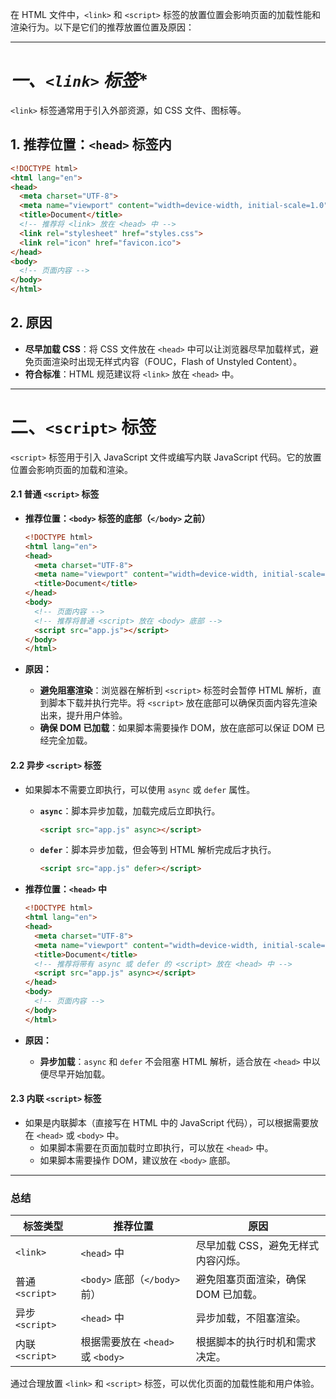 在 HTML 文件中，`<link>` 和 `<script>` 标签的放置位置会影响页面的加载性能和渲染行为。以下是它们的推荐放置位置及原因：

---

# *一、`<link>` 标签**
`<link>` 标签通常用于引入外部资源，如 CSS 文件、图标等。

## 1. 推荐位置：`<head>` 标签内
```html
<!DOCTYPE html>
<html lang="en">
<head>
  <meta charset="UTF-8">
  <meta name="viewport" content="width=device-width, initial-scale=1.0">
  <title>Document</title>
  <!-- 推荐将 <link> 放在 <head> 中 -->
  <link rel="stylesheet" href="styles.css">
  <link rel="icon" href="favicon.ico">
</head>
<body>
  <!-- 页面内容 -->
</body>
</html>
```

## 2. 原因
- **尽早加载 CSS**：将 CSS 文件放在 `<head>` 中可以让浏览器尽早加载样式，避免页面渲染时出现无样式内容（FOUC，Flash of Unstyled Content）。
- **符合标准**：HTML 规范建议将 `<link>` 放在 `<head>` 中。

---



# 二、`<script>` 标签

`<script>` 标签用于引入 JavaScript 文件或编写内联 JavaScript 代码。它的放置位置会影响页面的加载和渲染。

#### **2.1 普通 `<script>` 标签**
- **推荐位置：`<body>` 标签的底部（`</body>` 之前）**
  ```html
  <!DOCTYPE html>
  <html lang="en">
  <head>
    <meta charset="UTF-8">
    <meta name="viewport" content="width=device-width, initial-scale=1.0">
    <title>Document</title>
  </head>
  <body>
    <!-- 页面内容 -->
    <!-- 推荐将普通 <script> 放在 <body> 底部 -->
    <script src="app.js"></script>
  </body>
  </html>
  ```

- **原因：**
  - **避免阻塞渲染**：浏览器在解析到 `<script>` 标签时会暂停 HTML 解析，直到脚本下载并执行完毕。将 `<script>` 放在底部可以确保页面内容先渲染出来，提升用户体验。
  - **确保 DOM 已加载**：如果脚本需要操作 DOM，放在底部可以保证 DOM 已经完全加载。

#### **2.2 异步 `<script>` 标签**
- 如果脚本不需要立即执行，可以使用 `async` 或 `defer` 属性。
  - **`async`**：脚本异步加载，加载完成后立即执行。
    ```html
    <script src="app.js" async></script>
    ```
  - **`defer`**：脚本异步加载，但会等到 HTML 解析完成后才执行。
    ```html
    <script src="app.js" defer></script>
    ```

- **推荐位置：`<head>` 中**
  ```html
  <!DOCTYPE html>
  <html lang="en">
  <head>
    <meta charset="UTF-8">
    <meta name="viewport" content="width=device-width, initial-scale=1.0">
    <title>Document</title>
    <!-- 推荐将带有 async 或 defer 的 <script> 放在 <head> 中 -->
    <script src="app.js" async></script>
  </head>
  <body>
    <!-- 页面内容 -->
  </body>
  </html>
  ```

- **原因：**
  - **异步加载**：`async` 和 `defer` 不会阻塞 HTML 解析，适合放在 `<head>` 中以便尽早开始加载。

#### **2.3 内联 `<script>` 标签**
- 如果是内联脚本（直接写在 HTML 中的 JavaScript 代码），可以根据需要放在 `<head>` 或 `<body>` 中。
  - 如果脚本需要在页面加载时立即执行，可以放在 `<head>` 中。
  - 如果脚本需要操作 DOM，建议放在 `<body>` 底部。

---

### **总结**
| 标签类型        | 推荐位置                          | 原因                                |
| --------------- | --------------------------------- | ----------------------------------- |
| `<link>`        | `<head>` 中                       | 尽早加载 CSS，避免无样式内容闪烁。  |
| 普通 `<script>` | `<body>` 底部（`</body>` 前）     | 避免阻塞页面渲染，确保 DOM 已加载。 |
| 异步 `<script>` | `<head>` 中                       | 异步加载，不阻塞渲染。              |
| 内联 `<script>` | 根据需要放在 `<head>` 或 `<body>` | 根据脚本的执行时机和需求决定。      |

通过合理放置 `<link>` 和 `<script>` 标签，可以优化页面的加载性能和用户体验。